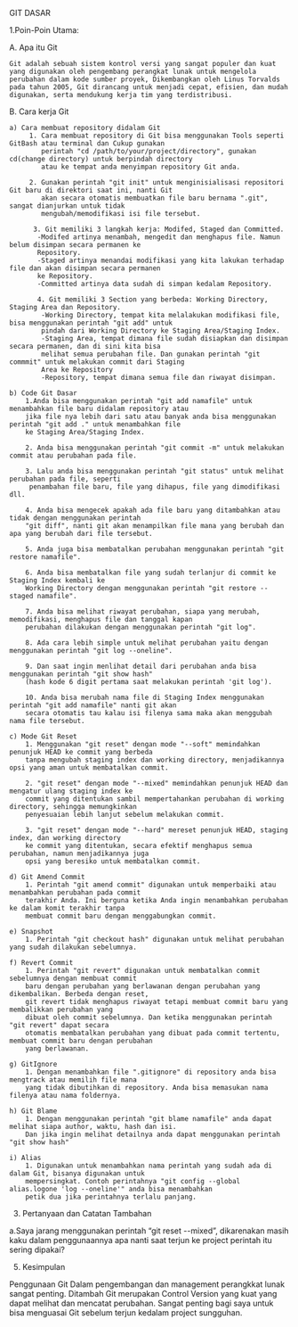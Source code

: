 GIT DASAR

1.Poin-Poin Utama:

A. Apa itu Git

    Git adalah sebuah sistem kontrol versi yang sangat populer dan kuat yang digunakan oleh pengembang perangkat lunak untuk mengelola perubahan dalam kode sumber proyek, Dikembangkan oleh Linus Torvalds pada tahun 2005, Git dirancang untuk menjadi cepat, efisien, dan mudah digunakan, serta mendukung kerja tim yang terdistribusi.
    
B. Cara kerja Git

    a) Cara membuat repository didalam Git
         1. Cara membuat repository di Git bisa menggunakan Tools seperti GitBash atau terminal dan Cukup gunakan
            perintah "cd /path/to/your/project/directory", gunakan cd(change directory) untuk berpindah directory 
            atau ke tempat anda menyimpan repository Git anda.
            
         2. Gunakan perintah "git init" untuk menginisialisasi repositori Git baru di direktori saat ini, nanti Git
            akan secara otomatis membuatkan file baru bernama ".git", sangat dianjurkan untuk tidak
            mengubah/memodifikasi isi file tersebut.
            
          3. Git memiliki 3 langkah kerja: Modifed, Staged dan Committed.
           -Modifed artinya menambah, mengedit dan menghapus file. Namun belum disimpan secara permanen ke 
           Repository.
           -Staged artinya menandai modifikasi yang kita lakukan terhadap file dan akan disimpan secara permanen 
           ke Repository.
           -Committed artinya data sudah di simpan kedalam Repository.
           
           4. Git memiliki 3 Section yang berbeda: Working Directory, Staging Area dan Repository.
            -Working Directory, tempat kita melalakukan modifikasi file, bisa menggunakan perintah "git add" untuk
            pindah dari Working Directory ke Staging Area/Staging Index.
            -Staging Area, tempat dimana file sudah disiapkan dan disimpan secara permanen, dan di sini kita bisa
            melihat semua perubahan file. Dan gunakan perintah "git commmit" untuk melakukan commit dari Staging 
            Area ke Repository
            -Repository, tempat dimana semua file dan riwayat disimpan.
            
    b) Code Git Dasar
        1.Anda bisa menggunakan perintah "git add namafile" untuk menambahkan file baru didalam repository atau 
        jika file nya lebih dari satu atau banyak anda bisa menggunakan perintah "git add ." untuk menambahkan file 
        ke Staging Area/Staging Index.
        
        2. Anda bisa menggunakan perintah "git commit -m" untuk melakukan commit atau perubahan pada file.
        
        3. Lalu anda bisa menggunakan perintah "git status" untuk melihat perubahan pada file, seperti 
         penambahan file baru, file yang dihapus, file yang dimodifikasi dll.
         
        4. Anda bisa mengecek apakah ada file baru yang ditambahkan atau tidak dengan menggunakan perintah
        "git diff", nanti git akan menampilkan file mana yang berubah dan apa yang berubah dari file tersebut.
        
        5. Anda juga bisa membatalkan perubahan menggunakan perintah "git restore namafile".
        
        6. Anda bisa membatalkan file yang sudah terlanjur di commit ke Staging Index kembali ke 
        Working Directory dengan menggunakan perintah "git restore --staged namafile".
        
        7. Anda bisa melihat riwayat perubahan, siapa yang merubah, memodifikasi, menghapus file dan tanggal kapan 
        perubahan dilakukan dengan menggunakan perintah "git log".
        
        8. Ada cara lebih simple untuk melihat perubahan yaitu dengan menggunakan perintah "git log --oneline".
        
        9. Dan saat ingin menlihat detail dari perubahan anda bisa menggunakan perintah "git show hash" 
        (hash kode 6 digit pertama saat melakukan perintah 'git log').
        
        10. Anda bisa merubah nama file di Staging Index menggunakan perintah "git add namafile" nanti git akan 
        secara otomatis tau kalau isi filenya sama maka akan menggubah nama file tersebut.
        
    c) Mode Git Reset
        1. Menggunakan "git reset" dengan mode "--soft" memindahkan penunjuk HEAD ke commit yang berbeda 
        tanpa mengubah staging index dan working directory, menjadikannya opsi yang aman untuk membatalkan commit.

        2. "git reset" dengan mode "--mixed" memindahkan penunjuk HEAD dan mengatur ulang staging index ke 
        commit yang ditentukan sambil mempertahankan perubahan di working directory, sehingga memungkinkan 
        penyesuaian lebih lanjut sebelum melakukan commit.

        3. "git reset" dengan mode "--hard" mereset penunjuk HEAD, staging index, dan working directory 
        ke commit yang ditentukan, secara efektif menghapus semua perubahan, namun menjadikannya juga
        opsi yang beresiko untuk membatalkan commit.
        
    d) Git Amend Commit
        1. Perintah "git amend commit" digunakan untuk memperbaiki atau menambahkan perubahan pada commit
        terakhir Anda. Ini berguna ketika Anda ingin menambahkan perubahan ke dalam komit terakhir tanpa 
        membuat commit baru dengan menggabungkan commit.
        
    e) Snapshot 
        1. Perintah "git checkout hash" digunakan untuk melihat perubahan yang sudah dilakukan sebelumnya.
        
    f) Revert Commit
        1. Perintah "git revert" digunakan untuk membatalkan commit sebelumnya dengan membuat commit
        baru dengan perubahan yang berlawanan dengan perubahan yang dikembalikan. Berbeda dengan reset,
        git revert tidak menghapus riwayat tetapi membuat commit baru yang membalikkan perubahan yang
        dibuat oleh commit sebelumnya. Dan ketika menggunakan perintah "git revert" dapat secara 
        otomatis membatalkan perubahan yang dibuat pada commit tertentu, membuat commit baru dengan perubahan
        yang berlawanan.
        
    g) GitIgnore
        1. Dengan menambahkan file ".gitignore" di repository anda bisa mengtrack atau memilih file mana 
        yang tidak dibutihkan di repository. Anda bisa memasukan nama filenya atau nama foldernya.
        
    h) Git Blame
        1. Dengan menggunakan perintah "git blame namafile" anda dapat melihat siapa author, waktu, hash dan isi.
        Dan jika ingin melihat detailnya anda dapat menggunakan perintah "git show hash"
        
    i) Alias 
        1. Digunakan untuk menambahkan nama perintah yang sudah ada di dalam Git, bisanya digunakan untuk
        mempersingkat. Contoh perintahnya "git config --global alias.logone 'log --oneline'" anda bisa menambahkan 
        petik dua jika perintahnya terlalu panjang.
        
3. Pertanyaan dan Catatan Tambahan

a.Saya jarang menggunakan perintah “git reset --mixed”, dikarenakan masih kaku dalam penggunaannya
apa nanti saat terjun ke project perintah itu sering dipakai?

5. Kesimpulan

Penggunaan Git Dalam pengembangan dan management perangkkat lunak sangat penting. Ditambah Git merupakan
Control Version yang kuat yang dapat melihat dan mencatat perubahan. Sangat penting bagi saya untuk bisa menguasai
Git sebelum terjun kedalam project sungguhan.
   
         
